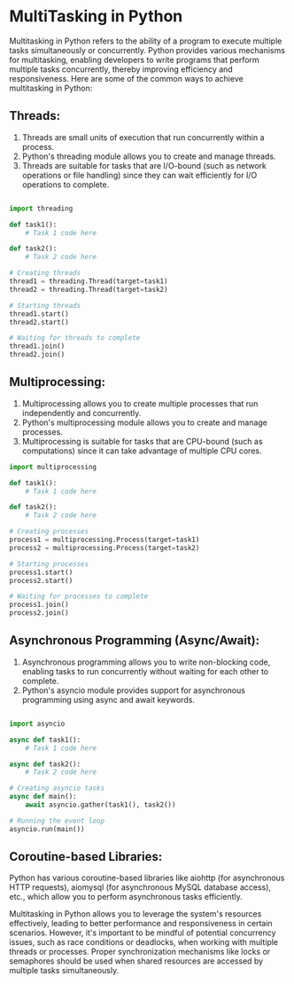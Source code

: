 # MultiTasking in Python
Multitasking in Python refers to the ability of a program to execute multiple tasks simultaneously or concurrently. Python provides various mechanisms for multitasking, enabling developers to write programs that perform multiple tasks concurrently, thereby improving efficiency and responsiveness. Here are some of the common ways to achieve multitasking in Python:

## Threads:
1. Threads are small units of execution that run concurrently within a process.
2. Python's threading module allows you to create and manage threads.
3. Threads are suitable for tasks that are I/O-bound (such as network operations or file handling) since they can wait efficiently for I/O operations to complete.
```python

import threading

def task1():
    # Task 1 code here

def task2():
    # Task 2 code here

# Creating threads
thread1 = threading.Thread(target=task1)
thread2 = threading.Thread(target=task2)

# Starting threads
thread1.start()
thread2.start()

# Waiting for threads to complete
thread1.join()
thread2.join()
```

## Multiprocessing:
1. Multiprocessing allows you to create multiple processes that run independently and concurrently.
2. Python's multiprocessing module allows you to create and manage processes.
3. Multiprocessing is suitable for tasks that are CPU-bound (such as computations) since it can take advantage of multiple CPU cores.
```python
import multiprocessing

def task1():
    # Task 1 code here

def task2():
    # Task 2 code here

# Creating processes
process1 = multiprocessing.Process(target=task1)
process2 = multiprocessing.Process(target=task2)

# Starting processes
process1.start()
process2.start()

# Waiting for processes to complete
process1.join()
process2.join()
```
## Asynchronous Programming (Async/Await):
1. Asynchronous programming allows you to write non-blocking code, enabling tasks to run concurrently without waiting for each other to complete.
2. Python's asyncio module provides support for asynchronous programming using async and await keywords.
```python

import asyncio

async def task1():
    # Task 1 code here

async def task2():
    # Task 2 code here

# Creating asyncio tasks
async def main():
    await asyncio.gather(task1(), task2())

# Running the event loop
asyncio.run(main())
```
## Coroutine-based Libraries:
Python has various coroutine-based libraries like aiohttp (for asynchronous HTTP requests), aiomysql (for asynchronous MySQL database access), etc., which allow you to perform asynchronous tasks efficiently.

Multitasking in Python allows you to leverage the system's resources effectively, leading to better performance and responsiveness in certain scenarios. However, it's important to be mindful of potential concurrency issues, such as race conditions or deadlocks, when working with multiple threads or processes. Proper synchronization mechanisms like locks or semaphores should be used when shared resources are accessed by multiple tasks simultaneously.
